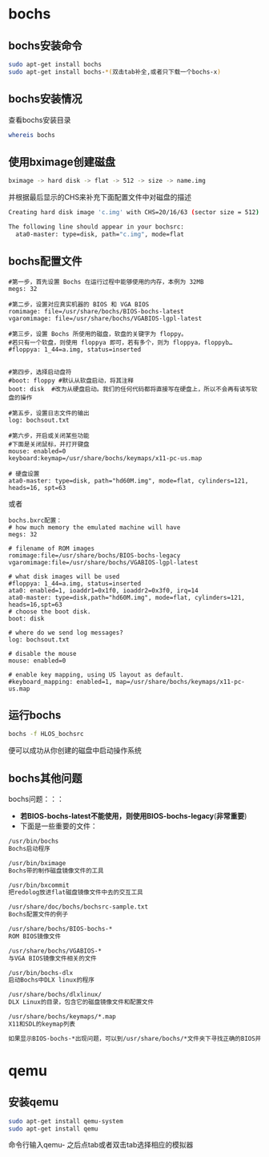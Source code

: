 # bochs
## bochs安装命令
```bash
sudo apt-get install bochs  
sudo apt-get install bochs-*(双击tab补全,或者只下载一个bochs-x)
```

## bochs安装情况
查看bochs安装目录
```bash
whereis bochs
```

## 使用bximage创建磁盘
```bash
bximage -> hard disk -> flat -> 512 -> size -> name.img
```
并根据最后显示的CHS来补充下面配置文件中对磁盘的描述
```bash
Creating hard disk image 'c.img' with CHS=20/16/63 (sector size = 512)

The following line should appear in your bochsrc:
  ata0-master: type=disk, path="c.img", mode=flat
```

## bochs配置文件
```
#第一步，首先设置 Bochs 在运行过程中能够使用的内存，本例为 32MB
megs: 32

#第二步，设置对应真实机器的 BIOS 和 VGA BIOS
romimage: file=/usr/share/bochs/BIOS-bochs-latest
vgaromimage: file=/usr/share/bochs/VGABIOS-lgpl-latest

#第三步，设置 Bochs 所使用的磁盘，软盘的关键字为 floppy。 
#若只有一个软盘，则使用 floppya 即可，若有多个，则为 floppya，floppyb… 
#floppya: 1_44=a.img, status=inserted


#第四步，选择启动盘符
#boot: floppy #默认从软盘启动，将其注释 
boot: disk  #改为从硬盘启动。我们的任何代码都将直接写在硬盘上，所以不会再有读写软盘的操作

#第五步，设置日志文件的输出
log: bochsout.txt

#第六步，开启或关闭某些功能
#下面是关闭鼠标，并打开键盘
mouse: enabled=0
keyboard:keymap=/usr/share/bochs/keymaps/x11-pc-us.map

# 硬盘设置
ata0-master: type=disk, path="hd60M.img", mode=flat, cylinders=121, heads=16, spt=63
```
或者  
```
bochs.bxrc配置：
# how much memory the emulated machine will have
megs: 32

# filename of ROM images
romimage:file=/usr/share/bochs/BIOS-bochs-legacy
vgaromimage:file=/usr/share/bochs/VGABIOS-lgpl-latest

# what disk images will be used
#floppya: 1_44=a.img, status=inserted
ata0: enabled=1, ioaddr1=0x1f0, ioaddr2=0x3f0, irq=14
ata0-master: type=disk,path="hd60M.img", mode=flat, cylinders=121, heads=16,spt=63
# choose the boot disk.
boot: disk

# where do we send log messages?
log: bochsout.txt

# disable the mouse
mouse: enabled=0

# enable key mapping, using US layout as default.
#keyboard_mapping: enabled=1, map=/usr/share/bochs/keymaps/x11-pc-us.map
```

## 运行bochs
```bash
bochs -f HLOS_bochsrc
```
便可以成功从你创建的磁盘中启动操作系统
## bochs其他问题
bochs问题：：：
* **若BIOS-bochs-latest不能使用，则使用BIOS-bochs-legacy**(**非常重要**)
* 下面是一些重要的文件：
```bash
/usr/bin/bochs 
Bochs启动程序

/usr/bin/bximage 
Bochs带的制作磁盘镜像文件的工具

/usr/bin/bxcommit 
把redolog放进flat磁盘镜像文件中去的交互工具

/usr/share/doc/bochs/bochsrc-sample.txt 
Bochs配置文件的例子

/usr/share/bochs/BIOS-bochs-* 
ROM BIOS镜像文件

/usr/share/bochs/VGABIOS-* 
与VGA BIOS镜像文件相关的文件

/usr/bin/bochs-dlx 
启动Bochs中DLX linux的程序

/usr/share/bochs/dlxlinux/ 
DLX Linux的目录，包含它的磁盘镜像文件和配置文件

/usr/share/bochs/keymaps/*.map 
X11和SDL的keymap列表

如果显示BIOS-bochs-*出现问题，可以到/usr/share/bochs/*文件夹下寻找正确的BIOS并修改bochs.bxrc配置文件中的参数位正确BIOS
```
# qemu
## 安装qemu
```bash
sudo apt-get install qemu-system
sudo apt-get install qemu
```

命令行输入qemu-
之后点tab或者双击tab选择相应的模拟器
